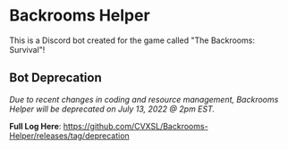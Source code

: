 # Backrooms Helper

This is a Discord bot created for the game called "The Backrooms: Survival"!

## Bot Deprecation

*Due to recent changes in coding and resource management, Backrooms Helper will be deprecated on July 13, 2022 @ 2pm EST.*

**Full Log Here**: https://github.com/CVXSL/Backrooms-Helper/releases/tag/deprecation
